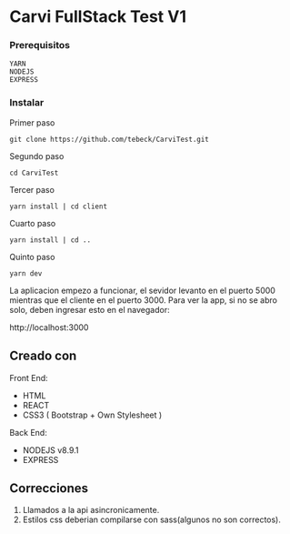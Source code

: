 # Carvi FullStack Test V1

### Prerequisitos

```
YARN
NODEJS
EXPRESS
```

### Instalar

Primer paso
```
git clone https://github.com/tebeck/CarviTest.git
```
Segundo paso
```
cd CarviTest
```
Tercer paso
```
yarn install | cd client
```
Cuarto paso
```
yarn install | cd ..
```
Quinto paso
```
yarn dev
```
La aplicacion empezo a funcionar, el sevidor levanto en el puerto 5000 mientras que el cliente en el puerto 3000.
Para ver la app, si no se abro solo, deben ingresar esto en el navegador:

http://localhost:3000

## Creado con

Front End:
- HTML
- REACT
- CSS3 ( Bootstrap + Own Stylesheet )

Back End:
- NODEJS v8.9.1
- EXPRESS

## Correcciones

1) Llamados a la api asincronicamente.
2) Estilos css deberian compilarse con sass(algunos no son correctos).
